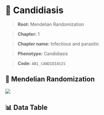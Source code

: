 # 🧪 Candidiasis

> **Root:** Mendelian Randomization

> **Chapter:** 1  

> **Chapter name:** Infectious and parasitic

> **Phenotype:** Candidiasis  

> **Code:** `AB1_CANDIDIASIS`

## 🧬 Mendelian Randomization  

<img src="/MR/Figures/Forward/AB1_CANDIDIASIS.png"/>

## 📊 Data Table

<CsvTableMRF src="/MR/Data/Forward/AB1_CANDIDIASIS.csv"/>
